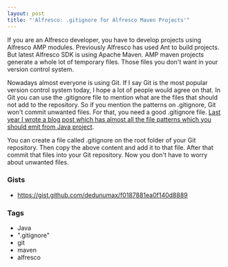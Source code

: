 ```yaml
---
layout: post
title: "'Alfresco: .gitignore for Alfresco Maven Projects'"
---
```


If you are an Alfresco developer, you have to develop projects using Alfresco AMP modules. Previously Alfresco has used Ant to build projects. But latest Alfresco SDK is using Apache Maven. AMP maven projects generate a whole lot of temporary files. Those files you don't want in your version control system. 

Nowadays almost everyone is using Git. If I say Git is the most popular version control system today, I hope a lot of people would agree on that. In Git you can use the .gitignore file to mention what are the files that should not add to the repository. So if you mention the patterns on .gitignore, Git won't commit unwanted files. For that, you need a good .gitignore file. [Last year I wrote a blog post which has almost all the file patterns which you should emit from Java project](http://www.dedunu.info/2014/11/gitignore-file-for-java.html).

You can create a file called .gitignore on the root folder of your Git repository. Then copy the above content and add it to that file. After that commit that files into your Git repository. Now you don't have to worry about unwanted files.

### Gists

- <https://gist.github.com/dedunumax/f0187881ea0f140d8889>

### Tags

- Java
- ".gitignore"
- git
- maven
- alfresco